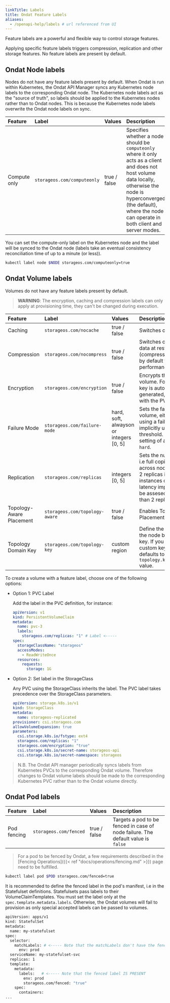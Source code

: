 ```yaml
---
linkTitle: Labels
title: Ondat Feature Labels
aliases:
  - /openapi-help/labels # url referenced from UI
---
```


Feature labels are a powerful and flexible way to control storage features.

Applying specific feature labels triggers compression, replication and other
storage features. No feature labels are present by default.

## Ondat Node labels

Nodes do not have any feature labels present by default.  When Ondat is run
within Kubernetes, the Ondat API Manager syncs any Kubernetes node labels
to the corresponding Ondat node. The Kubernetes node labels act as the
"source of truth", so labels should be applied to the Kubernetes nodes rather
than to Ondat nodes. This is because the Kubernetes node labels overwrite
the Ondat node labels on sync.

| Feature        | Label                         | Values                               | Description                    |
| :------------- | :---------------------------- | :----------------------------------- | :----------------------------- |
| Compute only   | `storageos.com/computeonly`   | true / false                         | Specifies whether a node should be `computeonly` where it only acts as a client and does not host volume data locally, otherwise the node is hyperconverged (the default), where the node can operate in both client and server modes. | 

You can set the compute-only label on the Kubernetes node and the label will be
synced to the Ondat node (labels take an eventual consistency reconciliation
time of up to a minute (or less)).

```bash
kubectl label node $NODE storageos.com/computeonly=true
```


## Ondat Volume labels

Volumes do not have any feature labels present by default.

>  __WARNING__: The encryption, caching and compression labels can only apply
>  at provisioning time, they can't be changed during execution.

| Feature             | Label                               | Values                                  | Description                                                                                                                                  |
| :------------------ | :---------------------------------- | :-----------------------------------    | :------------------------------------------------------------------------------------------------------------------------------------------- |
| Caching             | `storageos.com/nocache`             | true / false                            | Switches off caching.                                                                                                                        |
| Compression         | `storageos.com/nocompress`          | true / false                            | Switches off compression of data at rest and in transit (compression is not enabled by default to maximise performance).                                                                                     |
| Encryption          | `storageos.com/encryption`          | true / false                            | Encrypts the contents of the volume. For each volume, a key is automatically generated, stored, and linked with the PVC.                     |
| Failure Mode        | `storageos.com/failure-mode`        | hard, soft, alwayson or integers [0, 5] | Sets the failure mode for a volume, either explicitly using a failure mode or implicitly using a replica threshold. The default setting of a failure mode is `hard`.                         |
| Replication         | `storageos.com/replicas`            | integers [0, 5]                         | Sets the number of replicas i.e full copies of the data across nodes. Typically 1 or 2 replicas is sufficient (2 or 3 instances of the data); latency implications need to be assesed when using more than 2 replicas.  |
| Topology-Aware Placement | `storageos.com/topology-aware` | true / false  | Enables Topology-Aware Placement |
| Topology Domain Key      | `storageos.com/topology-key`   | custom region | Define the failure domain for the node by using a custom key. If you don't define a custom key, the label defaults to the `topology.kubernetes.io/zone` value. |

To create a volume with a feature label, choose one of the following options:

- Option 1: PVC Label

    Add the label in the PVC definition, for instance:

    ```yaml
    apiVersion: v1
    kind: PersistentVolumeClaim
    metadata:
      name: pvc-3
      labels:
        storageos.com/replicas: "1" # Label <-----
    spec:
      storageClassName: "storageos"
      accessModes:
        - ReadWriteOnce
      resources:
        requests:
          storage: 1G
    ```

- Option 2: Set label in the StorageClass

    Any PVC using the StorageClass inherits the label. The PVC label takes
    precedence over the StorageClass parameters.

    ```yaml
    apiVersion: storage.k8s.io/v1
    kind: StorageClass
    metadata:
      name: storageos-replicated
    provisioner: csi.storageos.com
    allowVolumeExpansion: true
    parameters:
      csi.storage.k8s.io/fstype: ext4
      storageos.com/replicas: "1"
      storageos.com/encryption: "true"
      csi.storage.k8s.io/secret-name: storageos-api
      csi.storage.k8s.io/secret-namespace: storageos
    ```

> N.B. The Ondat API manager periodically syncs labels from Kubernetes PVCs
> to the corresponding Ondat volume. Therefore changes to Ondat volume
> labels should be made to the corresponding Kubernetes PVC rather than to the
> Ondat volume directly.

## Ondat Pod labels

| Feature        | Label                         | Values                               | Description                    |
| :------------- | :---------------------------- | :----------------------------------- | :----------------------------- |
| Pod fencing   | `storageos.com/fenced`         | true / false                         | Targets a pod to be fenced in case of node failure. The default value is `false` |

> For a pod to be fenced by Ondat, a few requirements described in the
> [Fencing Operations]({{< ref "docs/operations/fencing.md" >}}) page need to be fulfilled.

```bash
kubectl label pod $POD storageos.com/fenced=true
```

It is recommended to define the fenced label in the pod's manifest, i.e in the
Statefulset definitions. Statefulsets pass labels to their
VolumeClaimTemplates. You must set the label only at the
`spec.template.metadata.labels`. Otherwise, the Ondat volumes will fail to
provision as only special accepted labels can be passed to volumes.

```bash
apiVersion: apps/v1
kind: StatefulSet
metadata:
  name: my-statefulset
spec:
  selector:
    matchLabels: # <----- Note that the matchLabels don't have the fenced label
      env: prod
  serviceName: my-statefulset-svc
  replicas: 1
  template:
    metadata:
      labels:   # <----- Note that the fenced label IS PRESENT
        env: prod
        storageos.com/fenced: "true"
    spec:
      containers:
...
```

